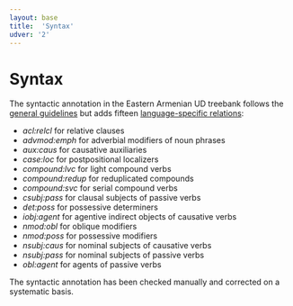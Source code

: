```yaml
---
layout: base
title:  'Syntax'
udver: '2'
---
```


# Syntax

The syntactic annotation in the Eastern Armenian UD treebank follows the [general guidelines](../../u/dep/index.html) but adds fifteen [language-specific relations](../dep/index.html):

* _acl:relcl_ for relative clauses
* _advmod:emph_ for adverbial modifiers of noun phrases
* _aux:caus_ for causative auxiliaries
* _case:loc_ for postpositional localizers
* _compound:lvc_ for light compound verbs
* _compound:redup_ for reduplicated compounds
* _compound:svc_ for serial compound verbs
* _csubj:pass_ for clausal subjects of passive verbs
* _det:poss_ for possessive determiners
* _iobj:agent_ for agentive indirect objects of causative verbs
* _nmod:obl_ for oblique modifiers
* _nmod:poss_ for possessive modifiers
* _nsubj:caus_ for nominal subjects of causative verbs
* _nsubj:pass_ for nominal subjects of passive verbs
* _obl:agent_ for agents of passive verbs

The syntactic annotation has been checked manually and corrected on a systematic basis.
